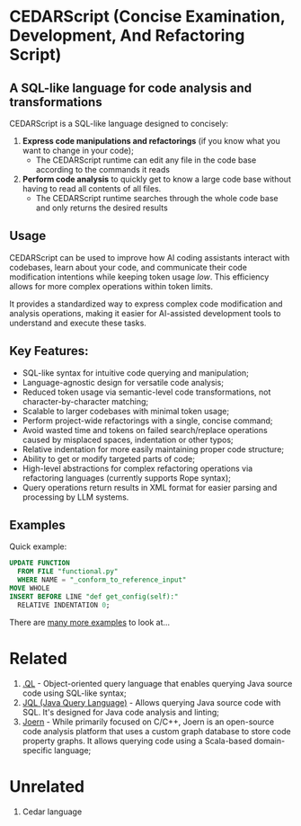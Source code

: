 # CEDARScript (Concise Examination, Development, And Refactoring Script)

## A SQL-like language for code analysis and transformations

CEDARScript is a SQL-like language designed to concisely:
1. **Express code manipulations and refactorings** (if you know what you want to change in your code);
   - The CEDARScript runtime can edit any file in the code base according to the commands it reads
3. **Perform code analysis** to quickly get to know a large code base without having to read all contents of all files.
   - The CEDARScript runtime searches through the whole code base and only returns the desired results

## Usage

CEDARScript can be used to improve how AI coding assistants interact with codebases, learn about your code, and communicate their code modification intentions while keeping token usage _low_.
This efficiency allows for more complex operations within token limits.

It provides a standardized way to express complex code modification and analysis operations, making it easier for AI-assisted development tools to understand and execute these tasks.

## Key Features:

- SQL-like syntax for intuitive code querying and manipulation; 
- Language-agnostic design for versatile code analysis;
- Reduced token usage via semantic-level code transformations, not character-by-character matching;
- Scalable to larger codebases with minimal token usage;
- Perform project-wide refactorings with a single, concise command;
- Avoid wasted time and tokens on failed search/replace operations caused by misplaced spaces, indentation or other typos; 
- Relative indentation for more easily maintaining proper code structure;
- Ability to get or modify targeted parts of code;
- High-level abstractions for complex refactoring operations via refactoring languages (currently supports Rope syntax);
- Query operations return results in XML format for easier parsing and processing by LLM systems.

## Examples

Quick example:

```sql
UPDATE FUNCTION
  FROM FILE "functional.py"
  WHERE NAME = "_conform_to_reference_input"
MOVE WHOLE
INSERT BEFORE LINE "def get_config(self):"
  RELATIVE INDENTATION 0;
```

There are [many more examples](test/corpus) to look at...


# Related

1. [.QL](https://en.wikipedia.org/wiki/.QL) - Object-oriented query language that enables querying Java source code using SQL-like syntax;
2. [JQL (Java Query Language)](https://github.com/fmbenhassine/jql) - Allows querying Java source code with SQL. It's designed for Java code analysis and linting;
3. [Joern](https://github.com/joernio/joern) - While primarily focused on C/C++, Joern is an open-source code analysis platform that uses a custom graph database to store code property graphs. It allows querying code using a Scala-based domain-specific language; 


# Unrelated

1. Cedar language
